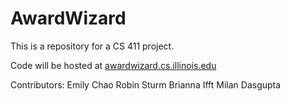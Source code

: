 # AwardWizard
This is a repository for a CS 411 project.

Code will be hosted at [awardwizard.cs.illinois.edu](http://awardwizard.cs.illinois.edu/)

Contributors: 
Emily Chao
Robin Sturm
Brianna Ifft
Milan Dasgupta
